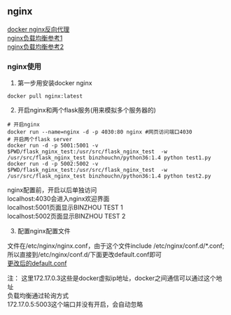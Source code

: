 ## nginx

[docker nginx反向代理](https://www.cnblogs.com/dotnet261010/p/12596185.html)<br>
[nginx负载均衡参考1](https://www.jianshu.com/p/4c250c1cd6cd)<br>
[nginx负载均衡参考2](https://www.cnblogs.com/diantong/p/11208508.html)<br>

### nginx使用

1. 第一步用安装docker nginx

```shell
docker pull nginx:latest
```

2. 开启nginx和两个flask服务(用来模拟多个服务器的)

```shell
# 开启nginx
docker run --name=nginx -d -p 4030:80 nginx #网页访问端口4030
# 开启两个flask server
docker run -d -p 5001:5001 -v $PWD/flask_nginx_test:/usr/src/flask_nginx_test  -w /usr/src/flask_nginx_test binzhouchn/python36:1.4 python test1.py
docker run -d -p 5002:5002 -v $PWD/flask_nginx_test:/usr/src/flask_nginx_test  -w /usr/src/flask_nginx_test binzhouchn/python36:1.4 python test2.py
```

nginx配置前，开启以后单独访问<br>
localhost:4030会进入nginx欢迎界面<br>
localhost:5001页面显示BINZHOU TEST 1<br>
localhost:5002页面显示BINZHOU TEST 2<br>

3. 配置nginx配置文件

文件在/etc/nginx/nginx.conf，由于这个文件include /etc/nginx/conf.d/*.conf;所以直接到/etc/nginx/conf.d/下面更改default.conf即可<br>
[更改后的default.conf](default.conf)

注：
这里172.17.0.3这些是docker虚拟ip地址，docker之间通信可以通过这个地址 <br>
负载均衡通过轮询方式 <br>
172.17.0.5:5003这个端口并没有开启，会自动忽略 <br>


